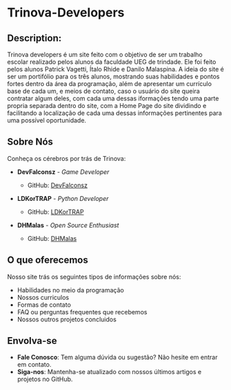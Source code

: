 # Trinova-Developers

## Description:
Trinova developers é um site feito com o objetivo de ser um trabalho escolar realizado pelos alunos da faculdade UEG de trindade. Ele foi feito pelos alunos Patrick Vagetti, Ítalo Rhide e Danilo Malaspina. A ideia do site é ser um portifólio para os três alunos, mostrando suas habilidades e pontos fortes dentro da área da programação, além de apresentar um currículo base de cada um, e meios de contato, caso o usuário do site queira contratar algum deles, com cada uma dessas iformações tendo uma parte propria separada dentro do site, com a Home Page do site dividindo e facilitando a localização de cada uma dessas informações pertinentes para uma possível oportunidade.

## Sobre Nós

Conheça os cérebros por trás de Trinova:

- **DevFalconsz** - *Game Developer*
  - GitHub: [DevFalconsz](https://github.com/DevFalconsz)

- **LDKorTRAP** - *Python Developer*
  - GitHub: [LDKorTRAP](https://github.com/LDKorTRAP)

- **DHMalas** - *Open Source Enthusiast*
  - GitHub: [DHMalas](https://github.com/DHMalas)

## O que oferecemos

Nosso site trás os seguintes tipos de informações sobre nós:

- Habilidades no meio da programação
- Nossos curriculos
- Formas de contato
- FAQ ou perguntas frequentes que recebemos
- Nossos outros projetos concluidos

## Envolva-se

- **Fale Conosco**: Tem alguma dúvida ou sugestão? Não hesite em entrar em contato.
- **Siga-nos**: Mantenha-se atualizado com nossos últimos artigos e projetos no GitHub.

